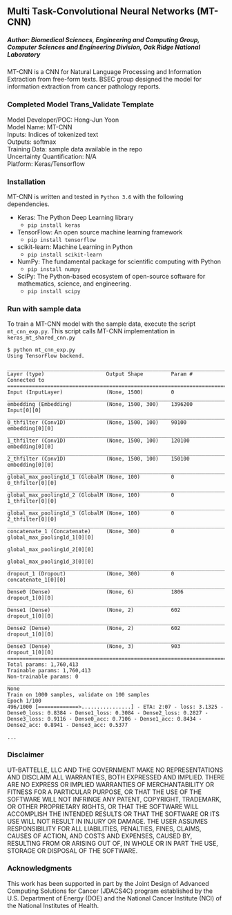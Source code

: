 ## Multi Task-Convolutional Neural Networks (MT-CNN)

##### Author: Biomedical Sciences, Engineering and Computing Group, Computer Sciences and Engineering Division, Oak Ridge National Laboratory

MT-CNN is a CNN for Natural Language Processing and Information Extraction from free-form texts. BSEC group designed the model for information extraction from cancer pathology reports.

### Completed Model Trans_Validate Template
Model Developer/POC: Hong-Jun Yoon </br>
Model Name: MT-CNN </br>
Inputs: Indices of tokenized text </br>
Outputs: softmax </br>
Training Data: sample data available in the repo </br>
Uncertainty Quantification: N/A </br>
Platform: Keras/Tensorflow </br>

### Installation

MT-CNN is written and tested in `Python 3.6` with the following dependencies.

- Keras: The Python Deep Learning library
    - `pip install keras`
- TensorFlow: An open source machine learning framework
    - `pip install tensorflow`
- scikit-learn: Machine Learning in Python
    - `pip install scikit-learn`
- NumPy: The fundamental package for scientific computing with Python
    - `pip install numpy`
- SciPy: The Python-based ecosystem of open-source software for mathematics, science, and engineering.
    - `pip install scipy`

### Run with sample data

To train a MT-CNN model with the sample data, execute the script `mt_cnn_exp.py`. This script calls MT-CNN implementation in `keras_mt_shared_cnn.py`

```
$ python mt_cnn_exp.py
Using TensorFlow backend.

__________________________________________________________________________________________________
Layer (type)                    Output Shape         Param #     Connected to
==================================================================================================
Input (InputLayer)              (None, 1500)         0
__________________________________________________________________________________________________
embedding (Embedding)           (None, 1500, 300)    1396200     Input[0][0]
__________________________________________________________________________________________________
0_thfilter (Conv1D)             (None, 1500, 100)    90100       embedding[0][0]
__________________________________________________________________________________________________
1_thfilter (Conv1D)             (None, 1500, 100)    120100      embedding[0][0]
__________________________________________________________________________________________________
2_thfilter (Conv1D)             (None, 1500, 100)    150100      embedding[0][0]
__________________________________________________________________________________________________
global_max_pooling1d_1 (GlobalM (None, 100)          0           0_thfilter[0][0]
__________________________________________________________________________________________________
global_max_pooling1d_2 (GlobalM (None, 100)          0           1_thfilter[0][0]
__________________________________________________________________________________________________
global_max_pooling1d_3 (GlobalM (None, 100)          0           2_thfilter[0][0]
__________________________________________________________________________________________________
concatenate_1 (Concatenate)     (None, 300)          0           global_max_pooling1d_1[0][0]
                                                                 global_max_pooling1d_2[0][0]
                                                                 global_max_pooling1d_3[0][0]
__________________________________________________________________________________________________
dropout_1 (Dropout)             (None, 300)          0           concatenate_1[0][0]
__________________________________________________________________________________________________
Dense0 (Dense)                  (None, 6)            1806        dropout_1[0][0]
__________________________________________________________________________________________________
Dense1 (Dense)                  (None, 2)            602         dropout_1[0][0]
__________________________________________________________________________________________________
Dense2 (Dense)                  (None, 2)            602         dropout_1[0][0]
__________________________________________________________________________________________________
Dense3 (Dense)                  (None, 3)            903         dropout_1[0][0]
==================================================================================================
Total params: 1,760,413
Trainable params: 1,760,413
Non-trainable params: 0
__________________________________________________________________________________________________
None
Train on 1000 samples, validate on 100 samples
Epoch 1/100
496/1000 [=============>................] - ETA: 2:07 - loss: 3.1325 - Dense0_loss: 0.8384 - Dense1_loss: 0.3084 - Dense2_loss: 0.2827 - Dense3_loss: 0.9116 - Dense0_acc: 0.7106 - Dense1_acc: 0.8434 - Dense2_acc: 0.8941 - Dense3_acc: 0.5377

...

```

### Disclaimer
UT-BATTELLE, LLC AND THE GOVERNMENT MAKE NO REPRESENTATIONS AND DISCLAIM ALL WARRANTIES, BOTH EXPRESSED AND IMPLIED. THERE ARE NO EXPRESS OR IMPLIED WARRANTIES OF MERCHANTABILITY OR FITNESS FOR A PARTICULAR PURPOSE, OR THAT THE USE OF THE SOFTWARE WILL NOT INFRINGE ANY PATENT, COPYRIGHT, TRADEMARK, OR OTHER PROPRIETARY RIGHTS, OR THAT THE SOFTWARE WILL ACCOMPLISH THE INTENDED RESULTS OR THAT THE SOFTWARE OR ITS USE WILL NOT RESULT IN INJURY OR DAMAGE. THE USER ASSUMES RESPONSIBILITY FOR ALL LIABILITIES, PENALTIES, FINES, CLAIMS, CAUSES OF ACTION, AND COSTS AND EXPENSES, CAUSED BY, RESULTING FROM OR ARISING OUT OF, IN WHOLE OR IN PART THE USE, STORAGE OR DISPOSAL OF THE SOFTWARE.


### Acknowledgments
This work has been supported in part by the Joint Design of Advanced Computing Solutions for Cancer (JDACS4C) program established by the U.S. Department of Energy (DOE) and the National Cancer Institute (NCI) of the National Institutes of Health.

